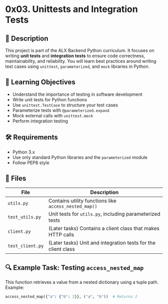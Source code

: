 # 0x03. Unittests and Integration Tests

## 📘 Description

This project is part of the ALX Backend Python curriculum. It focuses on writing **unit tests** and **integration tests** to ensure code correctness, maintainability, and reliability. You will learn best practices around writing test cases using `unittest`, `parameterized`, and `mock` libraries in Python.

## 🧪 Learning Objectives

- Understand the importance of testing in software development
- Write unit tests for Python functions
- Use `unittest.TestCase` to structure your test cases
- Parameterize tests with `@parameterized.expand`
- Mock external calls with `unittest.mock`
- Perform integration testing

## 🛠️ Requirements

- Python 3.x
- Use only standard Python libraries and the `parameterized` module
- Follow PEP8 style

## 📁 Files

| File | Description |
|------|-------------|
| `utils.py` | Contains utility functions like `access_nested_map()` |
| `test_utils.py` | Unit tests for `utils.py`, including parameterized tests |
| `client.py` | (Later tasks) Contains a client class that makes HTTP calls |
| `test_client.py` | (Later tasks) Unit and integration tests for the client class |

## 🔍 Example Task: Testing `access_nested_map`

This function retrieves a value from a nested dictionary using a tuple path. Example:

```python
access_nested_map({"a": {"b": 2}}, ("a", "b"))  # Returns 2
